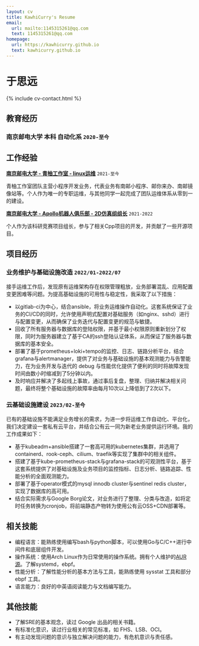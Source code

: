 ```yaml
---
layout: cv
title: KawhiCurry's Resume
email:
  url: mailto:1145315261@qq.com
  text: 1145315261@qq.com
homepage:
  url: https://kawhicurry.github.io
  text: kawhicurry.github.io
---
```


# 于思远

{% include cv-contact.html %}

## 教育经历

### 南京邮电大学 本科 自动化系 `2020-至今`

## 工作经验

[**南京邮电大学 - 青柚工作室 - linux运维**](https://qingyou.njupt.edu.cn) `2021-至今`

青柚工作室团队主营小程序开发业务，代表业务有南邮小程序、邮你来办、南邮镜像站等。个人作为唯一的专职运维，与其他同学一起完成了团队运维体系从零到一的建设。

[**南京邮电大学 - Apollo机器人俱乐部 - 2D仿真组组长**](https://github.com/Apollo2d/) `2021-2022`

个人作为该科研竞赛项目组长，参与了相关Cpp项目的开发，并贡献了一些开源项目。

## 项目经历

### **业务维护与基础设施改造** `2022/01-2022/07`

接手运维工作后，发现原有运维架构存在权限管理粗放，业务部署混乱、应用配置变更困难等问题。为提高基础设施的可用性与稳定性，我采取了以下措施：

- 以gitlab-ci为中心，结合ansible，将业务运维操作自动化。这套系统保证了业务的CI/CD的同时，允许使用声明式配置对基础服务（如nginx、sshd）进行与配置变更，从而确保了业务迭代与配置变更的规范与敏捷。
- 回收了所有服务器与数据库的登陆权限，并基于最小权限原则重新划分了权限，同时为服务器建立了基于CA的ssh登陆认证体系，从而保证了服务器与数据库的基本安全。
- 部署了基于prometheus+loki+tempo的监控、日志、链路分析平台，结合grafana与alertmanager，提供了对业务与基础设施的基本观测能力与告警能力，在为业务开发与迭代的 debug 与性能优化提供了便利的同时将故障发现时间由数小时缩减到了5分钟以内。
- 及时响应并解决了多起线上事故，通过事后复盘，整理、归纳并解决相关问题，最终将整个基础设施的故障率由每月10次以上降低到了2次以下。

### **云基础设施建设** `2023/02-至今`

已有的基础设施不能满足业务增长的需求，为进一步将运维工作自动化、平台化，我们决定建设一套私有云平台，并结合公有云一同为新老业务提供运行环境。我的工作成果如下：

- 基于kubeadm+ansible搭建了一套高可用的kubernetes集群，并选用了containerd、rook-ceph、cilium、traefik等实现了集群中的相关组件。
- 搭建了基于kube-prometheus-stack与grafana-stack的可观测性平台，基于这套系统提供了对基础设施及业务项目的监控指标、日志分析、链路追踪、性能分析的全面观测能力。
- 部署了基于operator模式的mysql innodb cluster与sentinel redis cluster，实现了数据库的高可用。
- 结合实际需求与Google Borg论文，对业务进行了整理、分类与改造，如将定时任务转换为cronjob，将前端静态产物转为使用公有云OSS+CDN部署等。

## 相关技能

- 编程语言：能熟练使用编写bash与python脚本，可以使用Go与C/C++进行中间件和底层组件开发。
- 操作系统：使用Arch Linux作为日常使用的操作系统。拥有个人维护的[AUR 源](https://aur.archlinux.org/packages?O=0&SeB=m&K=kawhicurry&outdated=&SB=m&SO=d&PP=50&submit=Go)。了解systemd，ebpf。
- 性能分析：了解性能分析的基本方法与工具，能熟练使用 sysstat 工具和部分 ebpf 工具。
- 语言能力：良好的中英语阅读能力与文档编写能力。

## 其他技能

- 了解SRE的基本观念，读过 Google 出品的相关书籍。
- 有标准化意识，读过行业相关的常见标准，如 FHS、LSB、OCI。
- 有主动发现问题的意识与独立解决问题的能力，有危机意识与责任感。
